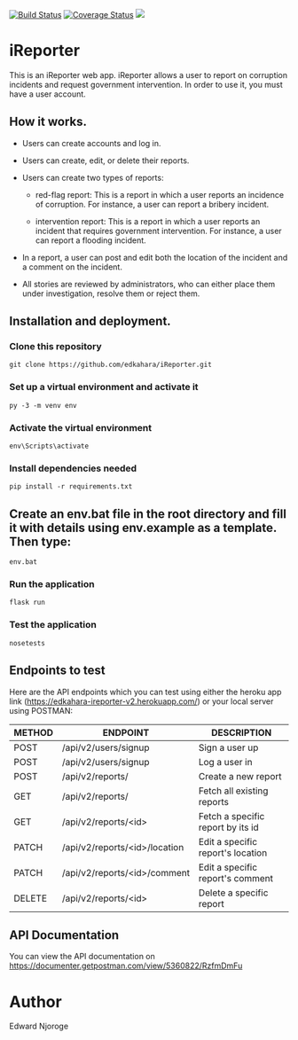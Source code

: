 [![Build Status](https://travis-ci.org/edkahara/iReporter.svg?branch=develop-v2)](https://travis-ci.org/edkahara/iReporter) [![Coverage Status](https://coveralls.io/repos/github/edkahara/iReporter/badge.svg?branch=develop-v2)](https://coveralls.io/github/edkahara/iReporter?branch=develop-v2) <a href="https://codeclimate.com/github/edkahara/iReporter/maintainability"><img src="https://api.codeclimate.com/v1/badges/c0b772db50ebe1ed6889/maintainability" /></a>

# iReporter

This is an iReporter web app. iReporter allows a user to report on corruption incidents and request government intervention. In order to use it, you must have a user account.

## How it works.

* Users can create accounts and log in.

* Users can create, edit, or delete their reports.

* Users can create two types of reports:
  - red-flag report: This is a report in which a user reports an incidence of corruption. For instance, a user can report a bribery incident.

  - intervention report: This is a report in which a user reports an incident that requires government intervention. For instance, a user can report a flooding incident.

* In a report, a user can post and edit both the location of the incident and a comment on the incident.

* All stories are reviewed by administrators, who can either place them under investigation, resolve them or reject them.

## Installation and deployment.

### Clone this repository

  `git clone https://github.com/edkahara/iReporter.git`

### Set up a virtual environment and activate it

  `py -3 -m venv env`

### Activate the virtual environment

  `env\Scripts\activate`

### Install dependencies needed

  `pip install -r requirements.txt`

## Create an env.bat file in the root directory and fill it with details using env.example as a template. Then type:

  `env.bat`

### Run the application

  `flask run`

### Test the application

  `nosetests`

## Endpoints to test

Here are the API endpoints which you can test using either the heroku app link (https://edkahara-ireporter-v2.herokuapp.com/) or your local server using POSTMAN:

|    METHOD   |   ENDPOINT                              | DESCRIPTION                           |    
|-------------|-----------------------------------------|---------------------------------------|
|   POST      |    /api/v2/users/signup                 |   Sign a user up                      |
|   POST      |    /api/v2/users/signup                 |   Log a user in                       |
|   POST      |    /api/v2/reports/                     |   Create a new report                 |
|   GET       |    /api/v2/reports/                     |   Fetch all existing reports          |
|   GET       |    /api/v2/reports/&lt;id&gt;           |   Fetch a specific report by its id   |
|   PATCH     |    /api/v2/reports/&lt;id&gt;/location  |   Edit a specific report's location   |
|   PATCH     |    /api/v2/reports/&lt;id&gt;/comment   |   Edit a specific report's comment    |
|   DELETE    |    /api/v2/reports/&lt;id&gt;           |   Delete a specific report            |

## API Documentation

You can view the API documentation on https://documenter.getpostman.com/view/5360822/RzfmDmFu

# Author

Edward Njoroge
